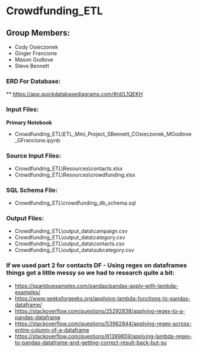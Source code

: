 # Crowdfunding_ETL
## Group Members:
* Cody Osieczonek
* Ginger Francione
* Mason Godlove
* Steve Bennett

### **ERD For Database:**
** https://app.quickdatabasediagrams.com/#/d/L1QEKH

### **Input Files:**  
**Primary Notebook**
* Crowdfunding_ETL\ETL_Mini_Project_SBennett_COsieczonek_MGodlove_GFrancione.ipynb

### **Source Input Files:**
* Crowdfunding_ETL\Resources\contacts.xlsx
* Crowdfunding_ETL\Resources\crowdfunding.xlsx

### **SQL Schema File:**
* Crowdfunding_ETL\crowdfunding_db_schema.sql

### **Output Files:**
* Crowdfunding_ETL\output_data\campaign.csv  
* Crowdfunding_ETL\output_data\category.csv  
* Crowdfunding_ETL\output_data\contacts.csv   
* Crowdfunding_ETL\output_data\subcategory.csv  

### **If we used part 2 for contacts DF - Using regex on dataframes things got a little messy so we had to research quite a bit:**
* https://sparkbyexamples.com/pandas/pandas-apply-with-lambda-examples/
* https://www.geeksforgeeks.org/applying-lambda-functions-to-pandas-dataframe/
* https://stackoverflow.com/questions/25292838/applying-regex-to-a-pandas-dataframe
* https://stackoverflow.com/questions/53962844/applying-regex-across-entire-column-of-a-dataframe
* https://stackoverflow.com/questions/61399659/applying-lambda-regex-to-pandas-dataframe-and-getting-correct-result-back-but-su